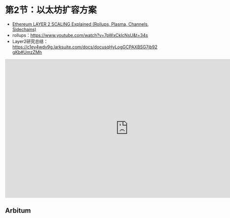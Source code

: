 # 第2节：以太坊扩容方案

- [Ethereum LAYER 2 SCALING Explained (Rollups, Plasma, Channels, Sidechains)](https://www.youtube.com/watch?v=BgCgauWVTs0)
- rollups：https://www.youtube.com/watch?v=7pWxCklcNsU&t=34s
- Layer2研究总结：https://c1ey4wdv9g.larksuite.com/docs/docusqHyLogGCPAXBSG7jb92gKb#UmzZMh



<iframe style="border:none" width="800" height="450" src="https://whimsical.com/embed/DERvAXdroyrdhBwpkYnNAW"></iframe>



## Arbitum

